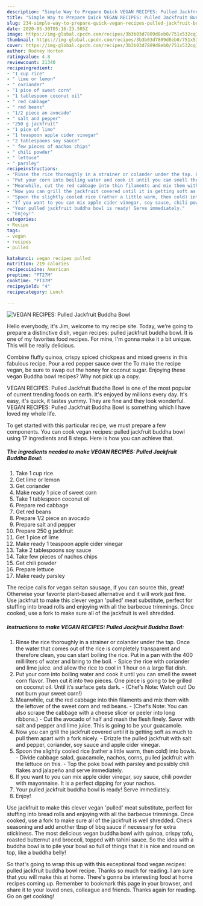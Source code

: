 ```yaml
---
description: "Simple Way to Prepare Quick VEGAN RECIPES: Pulled Jackfruit Buddha Bowl"
title: "Simple Way to Prepare Quick VEGAN RECIPES: Pulled Jackfruit Buddha Bowl"
slug: 234-simple-way-to-prepare-quick-vegan-recipes-pulled-jackfruit-buddha-bowl
date: 2020-05-30T05:16:23.505Z
image: https://img-global.cpcdn.com/recipes/3b3b03d7809d8eb0/751x532cq70/vegan-recipes-pulled-jackfruit-buddha-bowl-recipe-main-photo.jpg
thumbnail: https://img-global.cpcdn.com/recipes/3b3b03d7809d8eb0/751x532cq70/vegan-recipes-pulled-jackfruit-buddha-bowl-recipe-main-photo.jpg
cover: https://img-global.cpcdn.com/recipes/3b3b03d7809d8eb0/751x532cq70/vegan-recipes-pulled-jackfruit-buddha-bowl-recipe-main-photo.jpg
author: Rodney Horton
ratingvalue: 4.8
reviewcount: 21340
recipeingredient:
- "1 cup rice"
- " lime or lemon"
- " coriander"
- "1 pice of sweet corn"
- "1 tablespoon coconut oil"
- " red cabbage"
- " red beans"
- "1/2 piece an avocado"
- " salt and pepper"
- "250 g jackfruit"
- "1 pice of lime"
- "1 teaspoon apple cider vinegar"
- "2 tablespoons soy sauce"
- " few pieces of nachos chips"
- " chili powder"
- " lettuce"
- " parsley"
recipeinstructions:
- "Rinse the rice thoroughly in a strainer or colander under the tap. Once the water that comes out of the rice is completely transparent and therefore clean, you can start boiling the rice. Put in a pan with the 400 milliliters of water and bring to the boil. Spice the rice with coriander and lime juice. and allow the rice to cool in 1 hour on a large flat dish."
- "Put your corn into boiling water and cook it until you can smell the sweet corn flavor. Then cut it into two pieces. One piece is going to be grilled on coconut oil. Until it’s surface gets dark.  (Chef’s Note: Watch out! Do not burn your sweet corn!)"
- "Meanwhile, cut the red cabbage into thin filaments and mix them with the leftover of the sweet corn and red beans.  (Chef’s Note: You can also scrape the cabbage with a cheese slicer or peeler into long ribbons.) Cut the avocado of half and mash the flesh finely. Savor with salt and pepper and lime juice. This is going to be your guacamole."
- "Now you can grill the jackfruit covered until it is getting soft as much to pull them apart with a fork nicely. Drizzle the pulled jackfruit with salt and pepper, coriander, soy sauce and apple cider vinegar."
- "Spoon the slightly cooled rice (rather a little warm, then cold) into bowls.  Divide cabbage salad, guacamole, nachos, corns, pulled jackfruit with the lettuce on this. Top the poke bowl with parsley and possibly chili flakes and jalapeño and serve immediately."
- "If you want to you can mix apple cider vinegar, soy sauce, chili powder with mayonnaise. It is a perfect dipping for your nachos."
- "Your pulled jackfruit buddha bowl is ready! Serve immediately."
- "Enjoy!"
categories:
- Recipe
tags:
- vegan
- recipes
- pulled

katakunci: vegan recipes pulled 
nutrition: 219 calories
recipecuisine: American
preptime: "PT27M"
cooktime: "PT37M"
recipeyield: "4"
recipecategory: Lunch

---
```



![VEGAN RECIPES: Pulled Jackfruit Buddha Bowl](https://img-global.cpcdn.com/recipes/3b3b03d7809d8eb0/751x532cq70/vegan-recipes-pulled-jackfruit-buddha-bowl-recipe-main-photo.jpg)

Hello everybody, it's Jim, welcome to my recipe site. Today, we're going to prepare a distinctive dish, vegan recipes: pulled jackfruit buddha bowl. It is one of my favorites food recipes. For mine, I'm gonna make it a bit unique. This will be really delicious.

Combine fluffy quinoa, crispy spiced chickpeas and mixed greens in this fabulous recipe. Pour a red pepper sauce over the To make the recipe vegan, be sure to swap out the honey for coconut sugar. Enjoying these vegan Buddha bowl recipes? Why not pick up a copy.

VEGAN RECIPES: Pulled Jackfruit Buddha Bowl is one of the most popular of current trending foods on earth. It's enjoyed by millions every day. It's easy, it's quick, it tastes yummy. They are fine and they look wonderful. VEGAN RECIPES: Pulled Jackfruit Buddha Bowl is something which I have loved my whole life.


To get started with this particular recipe, we must prepare a few components. You can cook vegan recipes: pulled jackfruit buddha bowl using 17 ingredients and 8 steps. Here is how you can achieve that.

<!--inarticleads1-->

##### The ingredients needed to make VEGAN RECIPES: Pulled Jackfruit Buddha Bowl:

1. Take 1 cup rice
1. Get  lime or lemon
1. Get  coriander
1. Make ready 1 pice of sweet corn
1. Take 1 tablespoon coconut oil
1. Prepare  red cabbage
1. Get  red beans
1. Prepare 1/2 piece an avocado
1. Prepare  salt and pepper
1. Prepare 250 g jackfruit
1. Get 1 pice of lime
1. Make ready 1 teaspoon apple cider vinegar
1. Take 2 tablespoons soy sauce
1. Take  few pieces of nachos chips
1. Get  chili powder
1. Prepare  lettuce
1. Make ready  parsley


The recipe calls for vegan seitan sausage, if you can source this, great! Otherwise your favorite plant-based alternative and it will work just fine. Use jackfruit to make this clever vegan &#39;pulled&#39; meat substitute, perfect for stuffing into bread rolls and enjoying with all the barbecue trimmings. Once cooked, use a fork to make sure all of the jackfruit is well shredded. 

<!--inarticleads2-->

##### Instructions to make VEGAN RECIPES: Pulled Jackfruit Buddha Bowl:

1. Rinse the rice thoroughly in a strainer or colander under the tap. Once the water that comes out of the rice is completely transparent and therefore clean, you can start boiling the rice. Put in a pan with the 400 milliliters of water and bring to the boil. - Spice the rice with coriander and lime juice. and allow the rice to cool in 1 hour on a large flat dish.
1. Put your corn into boiling water and cook it until you can smell the sweet corn flavor. Then cut it into two pieces. One piece is going to be grilled on coconut oil. Until it’s surface gets dark.  - (Chef’s Note: Watch out! Do not burn your sweet corn!)
1. Meanwhile, cut the red cabbage into thin filaments and mix them with the leftover of the sweet corn and red beans.  - (Chef’s Note: You can also scrape the cabbage with a cheese slicer or peeler into long ribbons.) - Cut the avocado of half and mash the flesh finely. Savor with salt and pepper and lime juice. This is going to be your guacamole.
1. Now you can grill the jackfruit covered until it is getting soft as much to pull them apart with a fork nicely. - Drizzle the pulled jackfruit with salt and pepper, coriander, soy sauce and apple cider vinegar.
1. Spoon the slightly cooled rice (rather a little warm, then cold) into bowls.  - Divide cabbage salad, guacamole, nachos, corns, pulled jackfruit with the lettuce on this. - Top the poke bowl with parsley and possibly chili flakes and jalapeño and serve immediately.
1. If you want to you can mix apple cider vinegar, soy sauce, chili powder with mayonnaise. It is a perfect dipping for your nachos.
1. Your pulled jackfruit buddha bowl is ready! Serve immediately.
1. Enjoy!


Use jackfruit to make this clever vegan &#39;pulled&#39; meat substitute, perfect for stuffing into bread rolls and enjoying with all the barbecue trimmings. Once cooked, use a fork to make sure all of the jackfruit is well shredded. Check seasoning and add another tbsp of bbq sauce if necessary for extra stickiness. The most delicious vegan buddha bowl with quinoa, crispy tofu, roasted butternut and broccoli, topped with tahini sauce. So the idea with a buddha bowl is to pile your bowl so full of things that it is nice and round on top, like a buddha belly! 

So that's going to wrap this up with this exceptional food vegan recipes: pulled jackfruit buddha bowl recipe. Thanks so much for reading. I am sure that you will make this at home. There's gonna be interesting food at home recipes coming up. Remember to bookmark this page in your browser, and share it to your loved ones, colleague and friends. Thanks again for reading. Go on get cooking!
